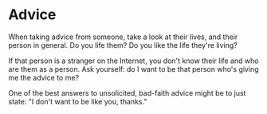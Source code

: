 # Advice

When taking advice from someone, take a look at their lives, and their person in general. Do you life them? Do you like the life they're living?

If that person is a stranger on the Internet, you don't know their life and who are them as a person. Ask yourself: do I want to be that person who's giving me the advice to me?

One of the best answers to unsolicited, bad-faith advice might be to just state: "I don't want to be like you, thanks."